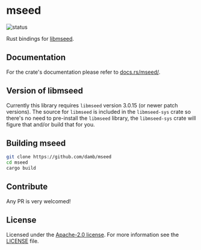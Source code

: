 # mseed

![status](https://github.com/damb/mseed/actions/workflows/rust.yml/badge.svg)

Rust bindings for [libmseed](https://github.com/EarthScope/libmseed).

## Documentation

For the crate's documentation please refer to
[docs.rs/mseed/](https://docs.rs/mseed/).

## Version of libmseed

Currently this library requires `libmseed` version 3.0.15 (or newer patch
versions). The source for `libmseed` is included in the `libmseed-sys` crate so
there's no need to pre-install the `libmseed` library, the `libmseed-sys` crate
will figure that and/or build that for you.

## Building mseed

```sh
git clone https://github.com/damb/mseed
cd mseed
cargo build
```

## Contribute

Any PR is very welcomed!

## License

Licensed under the [Apache-2.0 license](https://www.apache.org/licenses/LICENSE-2.0).
For more information see the [LICENSE](/LICENSE) file.

